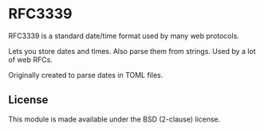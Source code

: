 # RFC3339

RFC3339 is a standard date/time format used by many web protocols.

Lets you store dates and times. Also parse them from strings. Used by a
lot of web RFCs.

Originally created to parse dates in TOML files.

## License

This module is made available under the BSD (2-clause) license.


